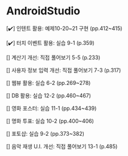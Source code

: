 # AndroidStudio

[✔️] 인텐트 활용: 예제10-20~21 구현 (pp.412~415)

[✔️] 터치 이벤트 활용: 실습 9-1 (p.359)

[] 계산기 개선: 직접 풀어보기 5-5 (p.233)

[] 사용자 정보 입력 개선: 직접 풀어보기 7-3 (p.317)

[] 웹뷰 활용: 실습 6-2 (pp.269~278)

[] DB 활용: 실습 12-2 (pp.460~467)

[] 영화 포스터: 실습 11-1 (pp.434~439)

[] 명화 투표: 실습 10-2 (pp.400~406)

[] 포토샵: 실습 9-2 (pp.373~382)

[] 음악 재생 U.I. 개선: 직접 풀어보기 13-1 (p.485)
